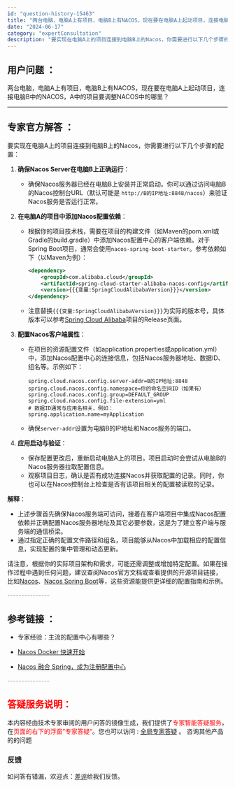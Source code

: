 ```yaml
---
id: "question-history-15463"
title: "两台电脑，电脑A上有项目，电脑B上有NACOS，现在要在电脑A上起动项目，连接电脑B中的NACOS，A中的"
date: "2024-06-17"
category: "expertConsultation"
description: "要实现在电脑A上的项目连接到电脑B上的Nacos，你需要进行以下几个步骤的配置：1. **确保Nacos Server在电脑B上正确运行**：   - 确保Nacos服务器已经在电脑B上安装并正常启动。你可以通过访问电脑B的Nacos控制台URL（默认可能是 `http://B的IP地址:8848/"
---
```


## 用户问题 ： 
 两台电脑，电脑A上有项目，电脑B上有NACOS，现在要在电脑A上起动项目，连接电脑B中的NACOS，A中的项目要调整NACOS中的哪里？  

---------------
## 专家官方解答 ：

要实现在电脑A上的项目连接到电脑B上的Nacos，你需要进行以下几个步骤的配置：

1. **确保Nacos Server在电脑B上正确运行**：
   - 确保Nacos服务器已经在电脑B上安装并正常启动。你可以通过访问电脑B的Nacos控制台URL（默认可能是 `http://B的IP地址:8848/nacos`）来验证Nacos服务是否运行正常。

2. **在电脑A的项目中添加Nacos配置依赖**：
   - 根据你的项目技术栈，需要在项目的构建文件（如Maven的pom.xml或Gradle的build.gradle）中添加Nacos配置中心的客户端依赖。对于Spring Boot项目，通常会使用`nacos-spring-boot-starter`。参考依赖如下（以Maven为例）：
     ```xml
     <dependency>
         <groupId>com.alibaba.cloud</groupId>
         <artifactId>spring-cloud-starter-alibaba-nacos-config</artifactId>
         <version>{{{变量:SpringCloudAlibabaVersion}}}</version>
     </dependency>
     ```
   - 注意替换`{{{变量:SpringCloudAlibabaVersion}}}`为实际的版本号，具体版本可以参考[Spring Cloud Alibaba](https://github.com/spring-cloud-incubator/spring-cloud-alibaba)项目的Release页面。

3. **配置Nacos客户端属性**：
   - 在项目的资源配置文件（如application.properties或application.yml）中，添加Nacos配置中心的连接信息，包括Nacos服务器地址、数据ID、组名等。示例如下：
     ```properties
     spring.cloud.nacos.config.server-addr=B的IP地址:8848
     spring.cloud.nacos.config.namespace=你的命名空间ID（如果有）
     spring.cloud.nacos.config.group=DEFAULT_GROUP
     spring.cloud.nacos.config.file-extension=yml
     # 数据ID通常与应用名相关，例如：
     spring.application.name=myApplication
     ```
   - 确保`server-addr`设置为电脑B的IP地址和Nacos服务的端口。

4. **应用启动与验证**：
   - 保存配置更改后，重新启动电脑A上的项目。项目启动时会尝试从电脑B的Nacos服务器拉取配置信息。
   - 观察项目日志，确认是否有成功连接Nacos并获取配置的记录。同时，你也可以在Nacos控制台上检查是否有该项目相关的配置被读取的记录。

**解释**：
- 上述步骤首先确保Nacos服务端可访问，接着在客户端项目中集成Nacos配置依赖并正确配置Nacos服务器地址及其它必要参数，这是为了建立客户端与服务端的通信桥梁。
- 通过指定正确的配置文件路径和组名，项目能够从Nacos中加载相应的配置信息，实现配置的集中管理和动态更新。

请注意，根据你的实际项目架构和需求，可能还需调整或增加特定配置。如果在操作过程中遇到任何问题，建议查阅Nacos官方文档或查看提供的开源项目链接，比如[Nacos](https://github.com/alibaba/nacos)、[Nacos Spring Boot](https://github.com/nacos-group/nacos-spring-boot-project)等，这些资源能提供更详细的配置指南和示例。


<font color="#949494">---------------</font> 


## 参考链接 ：

* 专家经验：主流的配置中心有哪些？ 
 
 * [Nacos Docker 快速开始](https://nacos.io/docs/latest/quickstart/quick-start-docker)
 
 * [Nacos 融合 Spring，成为注册配置中心](https://nacos.io/docs/latest/ecology/use-nacos-with-spring)


 <font color="#949494">---------------</font> 
 


## <font color="#FF0000">答疑服务说明：</font> 

本内容经由技术专家审阅的用户问答的镜像生成，我们提供了<font color="#FF0000">专家智能答疑服务</font>，在<font color="#FF0000">页面的右下的浮窗”专家答疑“</font>。您也可以访问 : [全局专家答疑](https://answer.opensource.alibaba.com/docs/intro) 。 咨询其他产品的的问题

### 反馈
如问答有错漏，欢迎点：[差评](https://ai.nacos.io/user/feedbackByEnhancerGradePOJOID?enhancerGradePOJOId=15533)给我们反馈。
